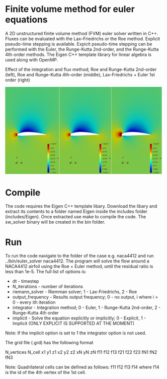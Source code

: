 # Finite volume method for euler equations

A 2D unstructured finite volume method (FVM) euler solver written in C++. Fluxes can be evaluated with the Lax–Friedrichs or the Roe method. Explicit pseudo-time stepping is available. Expicit pseudo-time stepping can be performed with the Euler, the Runge-Kutta 2nd-order, and the Runge-Kutta 4th-order methods. The Eigen C++ template library for linear algebra is used along with OpenMP. 

Effect of the integration and flux method; Roe and Runge-Kutta 2nd-order (left), Roe and Runge-Kutta 4th-order (middle), Lax-Friedrichs + Euler 1st order (right) 

![Effect of integration and flux method](https://github.com/KBoychev/fvm_euler/blob/master/naca4412_pressure.png "Integration and flux method")

# Compile

The code requires the Eigen C++ template libary. Download the libary and extract its contents to a folder named Eigen inside the includes folder (includes/Eigen). Once extracted use make to compile the code. The sw_solver binary will be created in the bin folder. 

# Run

To run the code navigate to the folder of the case e.g. naca4412 and run ../bin/euler_solver naca4412. The program will solve the flow around a NACA4412 airfoil using the Roe + Euler method, until the residual ratio is less than 1e-5. The full list of options is:


* dt - timestep
* N_iterations - number of iterations
* riemann_solver - Riemman solver; 1 - Lax-Friedrichs, 2 - Roe
* output_frequency - Results output frequency; 0 - no output, i where i > 0 - every ith iteration 
* integrator - Integration method; 0 - Euler, 1 - Runge-Kutta 2nd-order, 2 - Runge-Kutta 4th order
* implicit - Solve the equation explicitly or implicitly; 0 - Explicit, 1 - Implicit (ONLY EXPLICIT IS SUPPORTED AT THE MOMENT)

Note: If the implicit option is set to 1 the integrator option is not used. 

The grid file (.grd) has the following format

N_vertices N_cell
x1 y1 z1
x2 y2 z2
xN yN zN
f11 f12 f13
f21 f22 f23
fN1 fN2 fN3

Note: Quadrilateral cells can be defined as follows: f11 f12 f13 f14 where f14 is the id of the 4th vertex of the 1st cell.